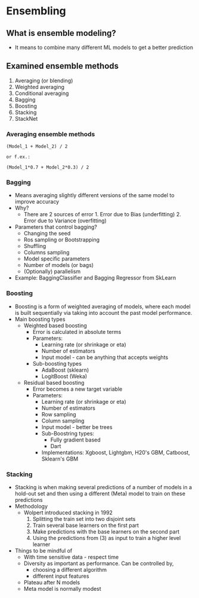 # Ensembling

## What is ensemble modeling?
* It means to combine many different ML models to get a better prediction

## Examined ensemble methods
1. Averaging (or blending)
2. Weighted averaging
3. Conditional averaging
4. Bagging
5. Boosting
6. Stacking
7. StackNet

### Averaging ensemble methods

```
(Model_1 + Model_2) / 2

or f.ex.:

(Model_1*0.7 + Model_2*0.3) / 2

```

### Bagging

* Means averaging slightly different versions of the same model to improve accuracy
* Why?
  * There are 2 sources of error
        1. Error due to Bias (underfitting)
        2. Error due to Variance (overfitting)
* Parameters that control bagging?
  * Changing the seed
  * Ros sampling or Bootstrapping
  * Shuffling
  * Columns sampling
  * Model specific parameters
  * Number of models (or bags)
  * (Optionally) parallelism
* Example: BaggingClassifier and Bagging Regressor from SkLearn

### Boosting
* Boosting is a form of weighted averaging of models, where each model is built sequentially via taking into account the past model performance.
* Main boosting types
  * Weighted based boosting
    * Error is calculated in absolute terms
    * Parameters: 
      * Learning rate (or shrinkage or eta)
      * Number of estimators
      * Input model - can be anything that accepts weights
    * Sub-boosting types
      * AdaBoost (sklearn)
      * LogitBoost (Weka)
  * Residual based boosting
    * Error becomes a new target variable
    * Parameters: 
      * Learning rate (or shrinkage or eta)
      * Number of estimators
      * Row sampling
      * Column sampling
      * Input model - better be trees
      * Sub-Boostring types:
        * Fully gradient based
        * Dart
      * Implementations: Xgboost, Lightgbm, H20's GBM, Catboost, Sklearn's GBM 

### Stacking
* Stacking is when making several predictions of a number of models in a hold-out set and then using a different (Meta) model to train on these predictions
* Methodology
  * Wolpert introduced stacking in 1992
    1. Splitting the train set into two disjoint sets
    2. Train several base learners on the first part
    3. Make predictions with the base learners on the second part
    4. Using the predictions from (3) as input to train a higher level learner
* Things to be mindful of
  * With time sensitive data - respect time
  * Diversity as important as performance. Can be controlled by,
    * choosing a different algorithm
    * different input features
  * Plateau after N models
  * Meta model is normally modest